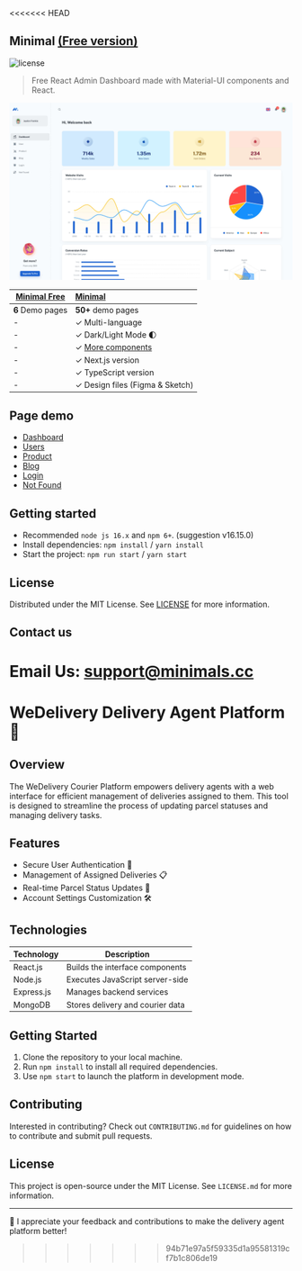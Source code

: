 <<<<<<< HEAD
## Minimal [(Free version)](https://minimal-kit-react.vercel.app/)

![license](https://img.shields.io/badge/license-MIT-blue.svg)

> Free React Admin Dashboard made with Material-UI components and React.

![preview](public/assets/preview.jpg)

| [Minimal Free](https://minimal-kit-react.vercel.app/) | [Minimal](https://material-ui.com/store/items/minimal-dashboard/) |
| ----------------------------------------------------- | :---------------------------------------------------------------- |
| **6** Demo pages                                      | **50+** demo pages                                                |
| -                                                     | ✓ Multi-language                                                  |
| -                                                     | ✓ Dark/Light Mode 🌓                                              |
| -                                                     | ✓ [More components](https://minimals.cc/components)               |
| -                                                     | ✓ Next.js version                                                 |
| -                                                     | ✓ TypeScript version                                              |
| -                                                     | ✓ Design files (Figma & Sketch)                                   |

## Page demo

- [Dashboard](https://minimal-kit-react.vercel.app/dashboard/app)
- [Users](https://minimal-kit-react.vercel.app/dashboard/user)
- [Product](https://minimal-kit-react.vercel.app/dashboard/products)
- [Blog](https://minimal-kit-react.vercel.app/dashboard/blog)
- [Login](https://minimal-kit-react.vercel.app/login)
- [Not Found](https://minimal-kit-react.vercel.app/404)

## Getting started

- Recommended `node js 16.x` and `npm 6+`. (suggestion v16.15.0)
- Install dependencies: `npm install` / `yarn install`
- Start the project: `npm run start` / `yarn start`

## License

Distributed under the MIT License. See [LICENSE](https://github.com/minimal-ui-kit/minimal.free/blob/main/LICENSE.md) for more information.

## Contact us

Email Us: support@minimals.cc
=======
# WeDelivery Delivery Agent Platform 🚚

## Overview
The WeDelivery Courier Platform empowers delivery agents with a web interface for efficient management of deliveries assigned to them. This tool is designed to streamline the process of updating parcel statuses and managing delivery tasks.

## Features

- Secure User Authentication 🔑
- Management of Assigned Deliveries 📋
- Real-time Parcel Status Updates 🔄
- Account Settings Customization 🛠️

## Technologies

| Technology | Description                       |
|------------|-----------------------------------|
| React.js   | Builds the interface components |
| Node.js    | Executes JavaScript server-side |
| Express.js | Manages backend services |
| MongoDB    | Stores delivery and courier data |

## Getting Started

1. Clone the repository to your local machine.
2. Run `npm install` to install all required dependencies.
3. Use `npm start` to launch the platform in development mode.

## Contributing

Interested in contributing? Check out `CONTRIBUTING.md` for guidelines on how to contribute and submit pull requests.

## License

This project is open-source under the MIT License. See `LICENSE.md` for more information.

---

🌟 I appreciate your feedback and contributions to make the delivery agent platform better!
>>>>>>> 94b71e97a5f59335d1a95581319cf7b1c806de19
